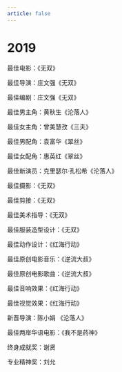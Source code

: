 ```yaml
---
article: false
---
```


# 2019

最佳电影：《无双》

最佳导演：庄文强《无双》

最佳编剧：庄文强《无双》

最佳男主角：黄秋生《沦落人》

最佳女主角：曾美慧孜《三夫》

最佳男配角：袁富华《翠丝》

最佳女配角：惠英红《翠丝》

最佳新演员：克里瑟尔·孔松希《沦落人》

最佳摄影：《无双》

最佳剪接：《无双》

最佳美术指导：《无双》

最佳服装造型设计：《无双》

最佳动作设计：《红海行动》

最佳原创电影音乐：《逆流大叔》

最佳原创电影歌曲：《逆流大叔》

最佳音响效果：《红海行动》

最佳视觉效果：《红海行动》

新晋导演：陈小娟 《沦落人》

最佳两岸华语电影：《我不是药神》

终身成就奖：谢贤

专业精神奖：刘允